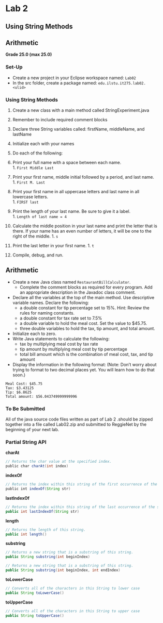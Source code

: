# Lab 2
## Using String Methods
## Arithmetic

**Grade	25.0 (max 25.0)**

### Set-Up
* Create a new project in your Eclipse workspace named: `Lab02`
* In the src folder, create a package named:  `edu.ilstu.it275.lab02.<ulid>`

### Using String Methods

1. Create a new class with a main method called  StringExperiment.java  
  1. Remember to include required comment blocks
2. Declare three String variables called:  firstName, middleName, and lastName  
  1. Initialize each with your names
3. Do each of the following:  
  1. Print your full name with a space between each name.  
    1. `First Middle Last`
  2. Print your first name, middle initial followed by a period, and last name.  
    1. `First M. Last`
  3. Print your first name in all uppercase letters and last name in all lowercase letters.  
    1. `FIRST last`
  4. Print the length of your last name.  Be sure to give it a label.  
    1. `Length of last name = 4`

  5. Calculate the middle position in your last name and print the letter that is there.  If your name has an even number of letters, it will be one to the right of the middle.
    1. `s`
  6. Print the last letter in your first name.
    1. `t`
4.    Compile, debug, and run.  


## Arithmetic

* Create a new Java class named `RestaurantBillCalculator`.
  - Complete the comment blocks as required for every program. Add an appropriate description in the Javadoc class comment.
* Declare all the variables at the top of the main method. Use descriptive
variable names. Declare the following:
  - a double constant for tip percentage set to 15%. Hint: Review the rules for naming constants.
  - a double constant for tax rate set to 7.5%
  - a double variable to hold the meal cost. Set the value to $45.75.
  - three double variables to hold the tax, tip amount, and total amount.
* Initialize each to zero.
* Write Java statements to calculate the following:
  - tax by multiplying meal cost by tax rate
  - tip amount by multiplying meal cost by tip percentage
  - total bill amount which is the combination of meal cost, tax, and tip amount
* Display the information in the following format: (Note: Don’t worry about trying to format to two decimal places yet. You will learn how to do that soon.)

```
Meal Cost: $45.75
Tax: $3.43125
Tip: $6.8625
Total amount: $56.043749999999996
```

### To Be Submitted
All of the java source code files written as part of Lab 2 .should be zipped together into a file called Lab02.zip and submitted to ReggieNet by the beginning of your next lab.

### Partial String API

**charAt**
```java
// Returns the char value at the specified index.
public char charAt(int index)
```

**indexOf**
```java
// Returns the index within this string of the first occurrence of the specified character.
public int indexOf(String str)
```

**lastIndexOf**
```java
// Returns the index within this string of the last occurrence of the specified substring.
public int lastIndexOf(String str)
```

**length**
```java
// Returns the length of this string.
public int length()
```

**substring**
```java
// Returns a new string that is a substring of this string.
public String substring(int beginIndex)

// Returns a new string that is a substring of this string.
public String substring(int beginIndex, int endIndex)
```

**toLowerCase**
```java
// Converts all of the characters in this String to lower case
public String toLowerCase()
```

**toUpperCase**
```java
// Converts all of the characters in this String to upper case
public String toUpperCase()
```
